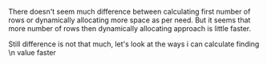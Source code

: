 There doesn't seem much difference between calculating first number of rows or dynamically
allocating more space as per need. But it seems that more number of rows then dynamically
allocating approach is little faster.

Still difference is not that much, let's look at the ways i can calculate finding \n value
faster
